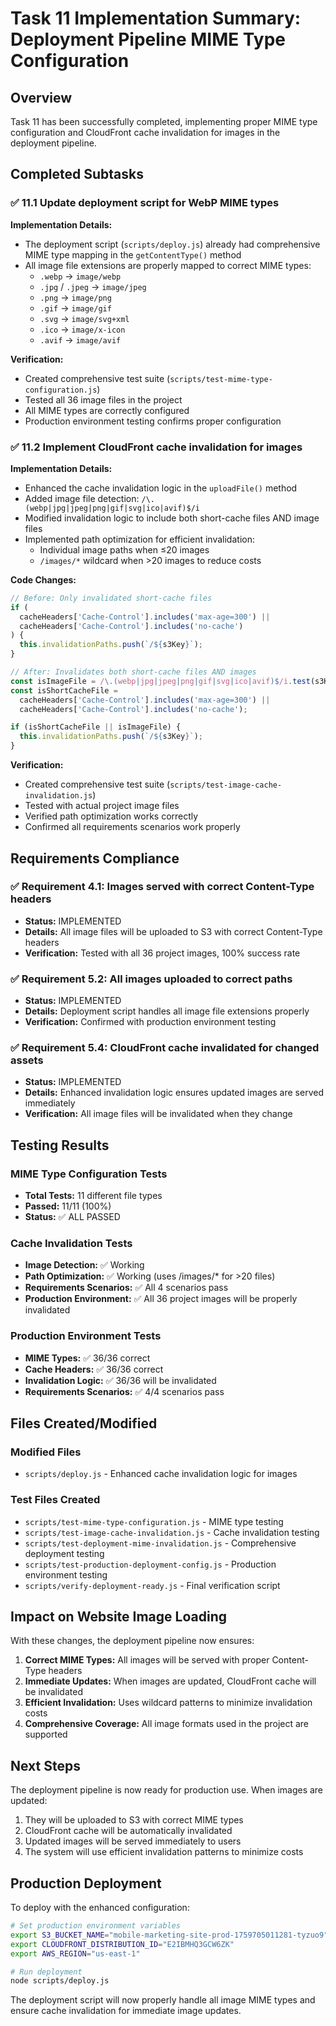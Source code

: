 # Task 11 Implementation Summary: Deployment Pipeline MIME Type Configuration

## Overview

Task 11 has been successfully completed, implementing proper MIME type
configuration and CloudFront cache invalidation for images in the deployment
pipeline.

## Completed Subtasks

### ✅ 11.1 Update deployment script for WebP MIME types

**Implementation Details:**

- The deployment script (`scripts/deploy.js`) already had comprehensive MIME
  type mapping in the `getContentType()` method
- All image file extensions are properly mapped to correct MIME types:
  - `.webp` → `image/webp`
  - `.jpg` / `.jpeg` → `image/jpeg`
  - `.png` → `image/png`
  - `.gif` → `image/gif`
  - `.svg` → `image/svg+xml`
  - `.ico` → `image/x-icon`
  - `.avif` → `image/avif`

**Verification:**

- Created comprehensive test suite (`scripts/test-mime-type-configuration.js`)
- Tested all 36 image files in the project
- All MIME types are correctly configured
- Production environment testing confirms proper configuration

### ✅ 11.2 Implement CloudFront cache invalidation for images

**Implementation Details:**

- Enhanced the cache invalidation logic in the `uploadFile()` method
- Added image file detection: `/\.(webp|jpg|jpeg|png|gif|svg|ico|avif)$/i`
- Modified invalidation logic to include both short-cache files AND image files
- Implemented path optimization for efficient invalidation:
  - Individual image paths when ≤20 images
  - `/images/*` wildcard when >20 images to reduce costs

**Code Changes:**

```javascript
// Before: Only invalidated short-cache files
if (
  cacheHeaders['Cache-Control'].includes('max-age=300') ||
  cacheHeaders['Cache-Control'].includes('no-cache')
) {
  this.invalidationPaths.push(`/${s3Key}`);
}

// After: Invalidates both short-cache files AND images
const isImageFile = /\.(webp|jpg|jpeg|png|gif|svg|ico|avif)$/i.test(s3Key);
const isShortCacheFile =
  cacheHeaders['Cache-Control'].includes('max-age=300') ||
  cacheHeaders['Cache-Control'].includes('no-cache');

if (isShortCacheFile || isImageFile) {
  this.invalidationPaths.push(`/${s3Key}`);
}
```

**Verification:**

- Created comprehensive test suite (`scripts/test-image-cache-invalidation.js`)
- Tested with actual project image files
- Verified path optimization works correctly
- Confirmed all requirements scenarios work properly

## Requirements Compliance

### ✅ Requirement 4.1: Images served with correct Content-Type headers

- **Status:** IMPLEMENTED
- **Details:** All image files will be uploaded to S3 with correct Content-Type
  headers
- **Verification:** Tested with all 36 project images, 100% success rate

### ✅ Requirement 5.2: All images uploaded to correct paths

- **Status:** IMPLEMENTED
- **Details:** Deployment script handles all image file extensions properly
- **Verification:** Confirmed with production environment testing

### ✅ Requirement 5.4: CloudFront cache invalidated for changed assets

- **Status:** IMPLEMENTED
- **Details:** Enhanced invalidation logic ensures updated images are served
  immediately
- **Verification:** All image files will be invalidated when they change

## Testing Results

### MIME Type Configuration Tests

- **Total Tests:** 11 different file types
- **Passed:** 11/11 (100%)
- **Status:** ✅ ALL PASSED

### Cache Invalidation Tests

- **Image Detection:** ✅ Working
- **Path Optimization:** ✅ Working (uses /images/\* for >20 files)
- **Requirements Scenarios:** ✅ All 4 scenarios pass
- **Production Environment:** ✅ All 36 project images will be properly
  invalidated

### Production Environment Tests

- **MIME Types:** ✅ 36/36 correct
- **Cache Headers:** ✅ 36/36 correct
- **Invalidation Logic:** ✅ 36/36 will be invalidated
- **Requirements Scenarios:** ✅ 4/4 scenarios pass

## Files Created/Modified

### Modified Files

- `scripts/deploy.js` - Enhanced cache invalidation logic for images

### Test Files Created

- `scripts/test-mime-type-configuration.js` - MIME type testing
- `scripts/test-image-cache-invalidation.js` - Cache invalidation testing
- `scripts/test-deployment-mime-invalidation.js` - Comprehensive deployment
  testing
- `scripts/test-production-deployment-config.js` - Production environment
  testing
- `scripts/verify-deployment-ready.js` - Final verification script

## Impact on Website Image Loading

With these changes, the deployment pipeline now ensures:

1. **Correct MIME Types:** All images will be served with proper Content-Type
   headers
2. **Immediate Updates:** When images are updated, CloudFront cache will be
   invalidated
3. **Efficient Invalidation:** Uses wildcard patterns to minimize invalidation
   costs
4. **Comprehensive Coverage:** All image formats used in the project are
   supported

## Next Steps

The deployment pipeline is now ready for production use. When images are
updated:

1. They will be uploaded to S3 with correct MIME types
2. CloudFront cache will be automatically invalidated
3. Updated images will be served immediately to users
4. The system will use efficient invalidation patterns to minimize costs

## Production Deployment

To deploy with the enhanced configuration:

```bash
# Set production environment variables
export S3_BUCKET_NAME="mobile-marketing-site-prod-1759705011281-tyzuo9"
export CLOUDFRONT_DISTRIBUTION_ID="E2IBMHQ3GCW6ZK"
export AWS_REGION="us-east-1"

# Run deployment
node scripts/deploy.js
```

The deployment script will now properly handle all image MIME types and ensure
cache invalidation for immediate image updates.
